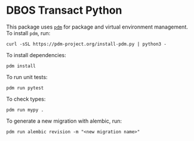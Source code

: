 # DBOS Transact Python

This package uses [`pdm`](https://pdm-project.org/en/latest/) for package and virtual environment management.
To install `pdm`, run:

```
curl -sSL https://pdm-project.org/install-pdm.py | python3 -
```

To install dependencies:

```
pdm install
```

To run unit tests:

```
pdm run pytest
```

To check types:

```
pdm run mypy .
```

To generate a new migration with alembic, run:
```
pdm run alembic revision -m "<new migration name>"
```